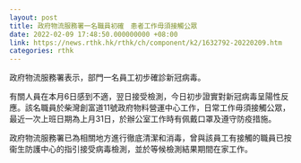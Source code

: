 ```yaml
---
layout: post
title: 政府物流服務署一名職員初確　患者工作毋須接觸公眾
date: 2022-02-09 17:48:50.000000000 +08:00
link: https://news.rthk.hk/rthk/ch/component/k2/1632792-20220209.htm
categories: rthk
---
```


政府物流服務署表示，部門一名員工初步確診新冠病毒。

有關人員在本月6日感到不適，翌日接受檢測，今日初步證實對新冠病毒呈陽性反應。該名職員於柴灣創富道11號政府物料營運中心工作，日常工作毋須接觸公眾，最近一次上班日期為上月31日，於辦公室工作時有佩戴口罩及遵守防疫措施。

政府物流服務署已為相關地方進行徹底清潔和消毒，曾與該員工有接觸的職員已按衞生防護中心的指引接受病毒檢測，並於等候檢測結果期間在家工作。
